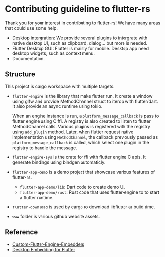 # Contributing guideline to flutter-rs

Thank you for your interest in contributing to flutter-rs! We have many areas that could use some help.

- Desktop intergration: We provide several plugins to intergrate with native desktop UI, such as clipboard, dialog... but more is needed.
- Flutter Desktop GUI: Flutter is mainly for mobile. Desktop app need desktop widgets, such as context menu.
- Documentation.

## Structure
This project is cargo workspace with multiple targets.

- `flutter-engine` is the library that make flutter run. It create a window using glfw and provide MethodChannel struct to iterop with flutter/dart. It also provide an async runtime using tokio.

    When an engine instance is run, a `platform_message_callback` is pass to flutter engine using C ffi. A registry is also created to listen to flutter MethodChannel calls. Various plugins is registered with the registry using `add_plugin` method. Later, when flutter request native implementation using `MethodChannel`, the callback previously passed as `platform_message_callback` is called, which select one plugin in the registry to handle the message.

- `flutter-engine-sys` is the crate for ffi with flutter engine C apis. It generate bindings using bindgen automaticly.

- `flutter-app-demo` is a demo project that showcase various features of flutter-rs.
    - `flutter-app-demo/lib`: Dart code to create demo UI.
    - `flutter-app-demo/rust`: Rust code that uses flutter-engine to to start a flutter runtime.

- `flutter-download` is used by cargo to download libflutter at build time.

- `www` folder is various github website assets.


## Reference
- [Custom-Flutter-Engine-Embedders](https://github.com/flutter/flutter/wiki/Custom-Flutter-Engine-Embedders)
- [Desktop Embedding for Flutter](https://github.com/google/flutter-desktop-embedding)